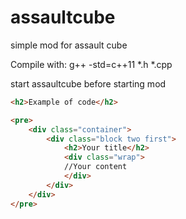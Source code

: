 # assaultcube
simple mod for assault cube

Compile with:
g++ -std=c++11 *.h *.cpp

start assaultcube before starting mod
```html
<h2>Example of code</h2>

<pre>
    <div class="container">
        <div class="block two first">
            <h2>Your title</h2>
            <div class="wrap">
            //Your content
            </div>
        </div>
    </div>
</pre>

